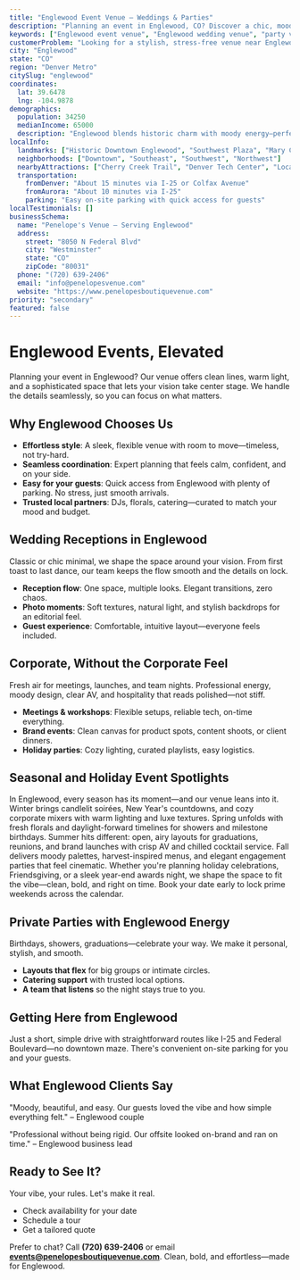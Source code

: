 ```yaml
---
title: "Englewood Event Venue – Weddings & Parties"
description: "Planning an event in Englewood, CO? Discover a chic, moody venue experience with elegant spaces, seamless coordination, and effortless access for your guests."
keywords: ["Englewood event venue", "Englewood wedding venue", "party venues Englewood CO", "corporate events Englewood", "Englewood events"]
customerProblem: "Looking for a stylish, stress-free venue near Englewood with clean design and expert coordination?"
city: "Englewood"
state: "CO"
region: "Denver Metro"
citySlug: "englewood"
coordinates:
  lat: 39.6478
  lng: -104.9878
demographics:
  population: 34250
  medianIncome: 65000
  description: "Englewood blends historic charm with moody energy—perfect for weddings, parties, and polished corporate moments."
localInfo:
  landmarks: ["Historic Downtown Englewood", "Southwest Plaza", "Mary Carter Greenway", "Englewood City Park"]
  neighborhoods: ["Downtown", "Southeast", "Southwest", "Northwest"]
  nearbyAttractions: ["Cherry Creek Trail", "Denver Tech Center", "Local breweries", "Cultural Center"]
  transportation:
    fromDenver: "About 15 minutes via I-25 or Colfax Avenue"
    fromAurora: "About 10 minutes via I-25"
    parking: "Easy on-site parking with quick access for guests"
localTestimonials: []
businessSchema:
  name: "Penelope's Venue – Serving Englewood"
  address:
    street: "8050 N Federal Blvd"
    city: "Westminster"
    state: "CO"
    zipCode: "80031"
  phone: "(720) 639-2406"
  email: "info@penelopesvenue.com"
  website: "https://www.penelopesboutiquevenue.com"
priority: "secondary"
featured: false
---
```


# Englewood Events, Elevated

Planning your event in Englewood? Our venue offers clean lines, warm light, and a sophisticated space that lets your vision take center stage. We handle the details seamlessly, so you can focus on what matters.

## Why Englewood Chooses Us

- **Effortless style**: A sleek, flexible venue with room to move—timeless, not try-hard.
- **Seamless coordination**: Expert planning that feels calm, confident, and on your side.
- **Easy for your guests**: Quick access from Englewood with plenty of parking. No stress, just smooth arrivals.
- **Trusted local partners**: DJs, florals, catering—curated to match your mood and budget.

## Wedding Receptions in Englewood

Classic or chic minimal, we shape the space around your vision. From first toast to last dance, our team keeps the flow smooth and the details on lock.

- **Reception flow**: One space, multiple looks. Elegant transitions, zero chaos.
- **Photo moments**: Soft textures, natural light, and stylish backdrops for an editorial feel.
- **Guest experience**: Comfortable, intuitive layout—everyone feels included.

## Corporate, Without the Corporate Feel

Fresh air for meetings, launches, and team nights. Professional energy, moody design, clear AV, and hospitality that reads polished—not stiff.

- **Meetings & workshops**: Flexible setups, reliable tech, on-time everything.
- **Brand events**: Clean canvas for product spots, content shoots, or client dinners.
- **Holiday parties**: Cozy lighting, curated playlists, easy logistics.

## Seasonal and Holiday Event Spotlights

In Englewood, every season has its moment—and our venue leans into it. Winter brings candlelit soirées, New Year's countdowns, and cozy corporate mixers with warm lighting and luxe textures. Spring unfolds with fresh florals and daylight-forward timelines for showers and milestone birthdays. Summer hits different: open, airy layouts for graduations, reunions, and brand launches with crisp AV and chilled cocktail service. Fall delivers moody palettes, harvest-inspired menus, and elegant engagement parties that feel cinematic. Whether you're planning holiday celebrations, Friendsgiving, or a sleek year-end awards night, we shape the space to fit the vibe—clean, bold, and right on time. Book your date early to lock prime weekends across the calendar.

## Private Parties with Englewood Energy

Birthdays, showers, graduations—celebrate your way. We make it personal, stylish, and smooth.

- **Layouts that flex** for big groups or intimate circles.
- **Catering support** with trusted local options.
- **A team that listens** so the night stays true to you.

## Getting Here from Englewood

Just a short, simple drive with straightforward routes like I-25 and Federal Boulevard—no downtown maze. There's convenient on-site parking for you and your guests.

## What Englewood Clients Say

"Moody, beautiful, and easy. Our guests loved the vibe and how simple everything felt." – Englewood couple

"Professional without being rigid. Our offsite looked on-brand and ran on time." – Englewood business lead

## Ready to See It?

Your vibe, your rules. Let's make it real.

- Check availability for your date
- Schedule a tour
- Get a tailored quote

Prefer to chat? Call **(720) 639-2406** or email **events@penelopesboutiquevenue.com**. Clean, bold, and effortless—made for Englewood.
